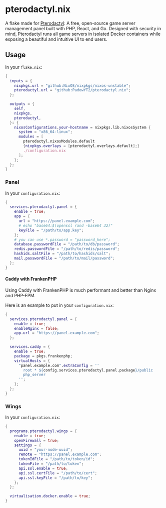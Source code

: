 # pterodactyl.nix

A flake made for [Pterodactyl](https://pterodactyl.io): A free, open-source game server management panel built with PHP, React, and Go. Designed with security in mind, Pterodactyl runs all game servers in isolated Docker containers while exposing a beautiful and intuitive UI to end users.

## Usage

In your `flake.nix`:

```nix
{
  inputs = {
    nixpkgs.url = "github:NixOS/nixpkgs/nixos-unstable";
    pterodactyl.url = "github:PadowYT2/pterodactyl.nix";
  };

  outputs = {
    self,
    nixpkgs,
    pterodactyl,
  }: {
    nixosConfigurations.your-hostname = nixpkgs.lib.nixosSystem {
      system = "x86_64-linux";
      modules = [
        pterodactyl.nixosModules.default
        {nixpkgs.overlays = [pterodactyl.overlays.default];}
        ./configuration.nix
      ];
    };
  };
}
```

### Panel

In your `configuration.nix`:

```nix
{
  services.pterodactyl.panel = {
    enable = true;
    app = {
      url = "https://panel.example.com";
      # echo "base64:$(openssl rand -base64 32)"
      keyFile = "/path/to/app.key";
    };
    # you can use *.password = "password_here";
    database.passwordFile = "/path/to/db/password";
    redis.passwordFile = "/path/to/redis/password";
    hashids.saltFile = "/path/to/hashids/salt";
    mail.passwordFile = "/path/to/mail/password";
  };
}
```

#### Caddy with FrankenPHP

Using Caddy with FrankenPHP is much performant and better than Nginx and PHP-FPM.

Here is an example to put in your `configuration.nix`:

```nix
{
  services.pterodactyl.panel = {
    enable = true;
    enableNginx = false;
    app.url = "https://panel.example.com";
  };

  services.caddy = {
    enable = true;
    package = pkgs.frankenphp;
    virtualHosts = {
      "panel.example.com".extraConfig = ''
        root * ${config.services.pterodactyl.panel.package}/public
        php_server
      '';
    };
  };
}
```

### Wings

In your `configuration.nix`:

```nix
{
  programs.pterodactyl.wings = {
    enable = true;
    openFirewall = true;
    settings = {
      uuid = "your-node-uuid";
      remote = "https://panel.example.com";
      tokenIdFile = "/path/to/token/id";
      tokenFile = "/path/to/token";
      api.ssl.enable = true;
      api.ssl.certFile = "/path/to/cert";
      api.ssl.keyFile = "/path/to/key";
    };
  };

  virtualisation.docker.enable = true;
}
```
